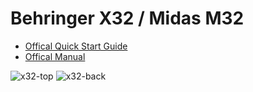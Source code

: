 # Behringer X32 / Midas M32

- [Offical Quick Start Guide](https://mediadl.musictribe.com/media/PLM/data/docs/P0ASF/QSG_BE_0603-ACE_X32_WW.pdf)
- [Offical Manual](https://mediadl.musictribe.com/media/sys_master/h9b/h22/8849399545886.pdf)

![x32-top](/static/img/x32-top.png)
![x32-back](/static/img/x32-back.png)
